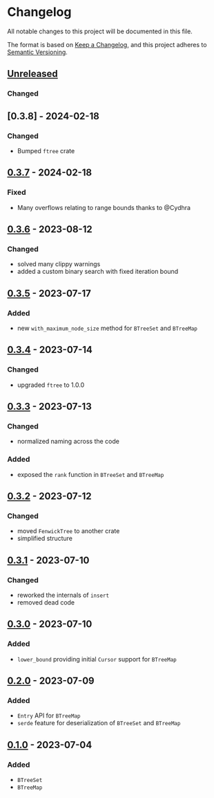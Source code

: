 # Changelog
All notable changes to this project will be documented in this file.

The format is based on [Keep a Changelog](https://keepachangelog.com/en/1.0.0/),
and this project adheres to [Semantic Versioning](https://semver.org/spec/v2.0.0.html).

## [Unreleased]
### Changed

## [0.3.8] - 2024-02-18
### Changed
- Bumped `ftree` crate

## [0.3.7] - 2024-02-18
### Fixed
- Many overflows relating to range bounds thanks to @Cydhra

## [0.3.6] - 2023-08-12
### Changed
- solved many clippy warnings
- added a custom binary search with fixed iteration bound

## [0.3.5] - 2023-07-17
### Added
- new `with_maximum_node_size` method for `BTreeSet` and `BTreeMap`

## [0.3.4] - 2023-07-14
### Changed
- upgraded `ftree` to 1.0.0

## [0.3.3] - 2023-07-13
### Changed
- normalized naming across the code
### Added
- exposed the `rank` function in `BTreeSet` and `BTreeMap`

## [0.3.2] - 2023-07-12
### Changed
- moved `FenwickTree` to another crate
- simplified structure

## [0.3.1] - 2023-07-10
### Changed
- reworked the internals of `insert`
- removed dead code

## [0.3.0] - 2023-07-10
### Added
- `lower_bound` providing initial `Cursor` support for `BTreeMap`

## [0.2.0] - 2023-07-09
### Added
- `Entry` API for `BTreeMap`
- `serde` feature for deserialization of `BTreeSet` and `BTreeMap`

## [0.1.0] - 2023-07-04
### Added
- `BTreeSet`
- `BTreeMap`


[Unreleased]: https://github.com/brurucy/indexset/compare/v0.3.7...HEAD
[0.3.7]: https://github.com/brurucy/indexset/releases/tag/v0.3.7
[0.3.6]: https://github.com/brurucy/indexset/releases/tag/v0.3.6
[0.3.5]: https://github.com/brurucy/indexset/releases/tag/v0.3.5
[0.3.4]: https://github.com/brurucy/indexset/releases/tag/v0.3.4
[0.3.3]: https://github.com/brurucy/indexset/releases/tag/v0.3.3
[0.3.2]: https://github.com/brurucy/indexset/releases/tag/v0.3.2
[0.3.1]: https://github.com/brurucy/indexset/releases/tag/v0.3.1
[0.3.0]: https://github.com/brurucy/indexset/releases/tag/v0.3.0
[0.2.0]: https://github.com/brurucy/indexset/releases/tag/v0.2.0
[0.1.0]: https://github.com/brurucy/indexset/releases/tag/v0.1.0
